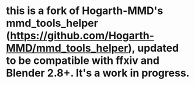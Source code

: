 # this is a fork of Hogarth-MMD's mmd_tools_helper (https://github.com/Hogarth-MMD/mmd_tools_helper), updated to be compatible with ffxiv and Blender 2.8+. It's a work in progress.
